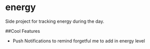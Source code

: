 # energy
Side project for tracking energy during the day.

##Cool Features
-  Push Notifications to remind forgetful me to add in energy level
